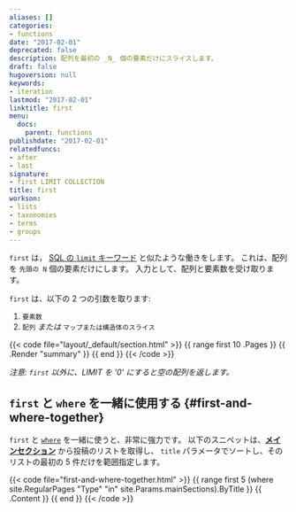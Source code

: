 ```yaml
---
aliases: []
categories:
- functions
date: "2017-02-01"
deprecated: false
description: 配列を最初の _N_ 個の要素だけにスライスします。
draft: false
hugoversion: null
keywords:
- iteration
lastmod: "2017-02-01"
linktitle: first
menu:
  docs:
    parent: functions
publishdate: "2017-02-01"
relatedfuncs:
- after
- last
signature:
- first LIMIT COLLECTION
title: first
workson:
- lists
- taxonomies
- terms
- groups
---
```


`first` は， [SQL の `limit` キーワード][limitkeyword] と似たような働きをします。 これは、配列を `先頭の N` 個の要素だけにします。 入力として、配列と要素数を受け取ります。

`first` は、以下の 2 つの引数を取ります:
1. `要素数`
2. `配列` *または* `マップまたは構造体のスライス`

{{< code file="layout/_default/section.html" >}}
{{ range first 10 .Pages }}
    {{ .Render "summary" }}
{{ end }}
{{< /code >}}

*注意: `first` 以外に、LIMIT を '0' にすると空の配列を返します。*

## `first` と `where` を一緒に使用する {#first-and-where-together}

`first` と [`where`][wherefunction] を一緒に使うと、非常に強力です。 以下のスニペットは、[**メインセクション**][mainsections] から投稿のリストを取得し、 `title` パラメータでソートし、そのリストの最初の 5 件だけを範囲指定します。

{{< code file="first-and-where-together.html" >}}
{{ range first 5 (where site.RegularPages "Type" "in" site.Params.mainSections).ByTitle }}
   {{ .Content }}
{{ end }}
{{< /code >}}


[limitkeyword]: https://www.techonthenet.com/sql/select_limit.php
[wherefunction]: /functions/where/
[mainsections]: /functions/where/#mainsections
